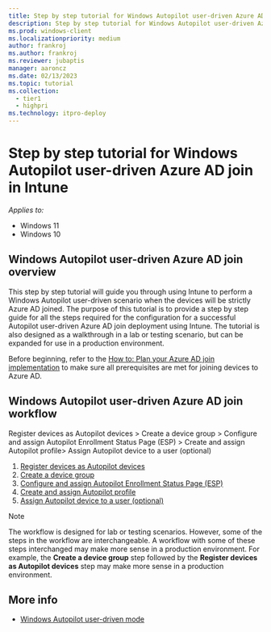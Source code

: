 ```yaml
---
title: Step by step tutorial for Windows Autopilot user-driven Azure AD join in Intune
description: Step by step tutorial for Windows Autopilot user-driven Azure AD join in Intune.
ms.prod: windows-client
ms.localizationpriority: medium
author: frankroj
ms.author: frankroj
ms.reviewer: jubaptis
manager: aaroncz
ms.date: 02/13/2023
ms.topic: tutorial
ms.collection: 
  - tier1
  - highpri
ms.technology: itpro-deploy
---
```


# Step by step tutorial for Windows Autopilot user-driven Azure AD join in Intune

*Applies to:*

- Windows 11
- Windows 10

## Windows Autopilot user-driven Azure AD join overview

This step by step tutorial will guide you through using Intune to perform a Windows Autopilot user-driven scenario when the devices will be strictly Azure AD joined. The purpose of this tutorial is to provide a step by step guide for all the steps required for the configuration for a successful Autopilot user-driven Azure AD join deployment using Intune. The tutorial is also designed as a walkthrough in a lab or testing scenario, but can be expanded for use in a production environment.

Before beginning, refer to the [How to: Plan your Azure AD join implementation](/azure/active-directory/devices/azureadjoin-plan) to make sure all prerequisites are met for joining devices to Azure AD.

## Windows Autopilot user-driven Azure AD join workflow

Register devices as Autopilot devices > Create a device group > Configure and assign Autopilot Enrollment Status Page (ESP) > Create and assign Autopilot profile> Assign Autopilot device to a user (optional)

1. [Register devices as Autopilot devices](autopilot-user-driven-aadj-1-register-device.md)
2. [Create a device group](autopilot-user-driven-aadj-2-create-device-group.md)
3. [Configure and assign Autopilot Enrollment Status Page (ESP)](autopilot-user-driven-aadj-3-configure-and-assign-esp.md)
4. [Create and assign Autopilot profile](autopilot-user-driven-aadj-4-create-and-assign-autopilot-profile.md)
5. [Assign Autopilot device to a user (optional)](autopilot-user-driven-aadj-5-assign-autopilot-device-to-user.md)

> [!NOTE]
>
> The workflow is designed for lab or testing scenarios. However, some of the steps in the workflow are interchangeable. A workflow with some of these steps interchanged may make more sense in a production environment. For example, the **Create a device group** step followed by the **Register devices as Autopilot devices** step may make more sense in a production environment.

## More info

- [Windows Autopilot user-driven mode](/mem/autopilot/user-driven)
